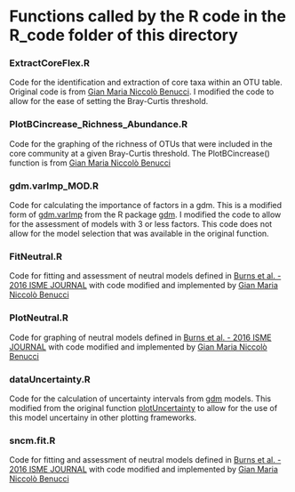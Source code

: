 # Functions called by the R code in the R_code folder of this directory

### ExtractCoreFlex.R                    
Code for the identification and extraction of core taxa within an OTU table. Original code is from [Gian Maria Niccolò Benucci](https://github.com/Gian77/Scientific-Papers-R-Code/blob/master/VanWallendael_etal_2021_SwitchgrassLeafFungalMicrobiome/ExtractCore.R). I modified the code to allow for the ease of setting the Bray-Curtis threshold. 

### PlotBCincrease_Richness_Abundance.R                             
Code for the graphing of the richness of OTUs that were included in the core community at a given Bray-Curtis threshold. The PlotBCincrease() function is from [Gian Maria Niccolò Benucci](https://github.com/Gian77/Scientific-Papers-R-Code/blob/master/VanWallendael_etal_2021_SwitchgrassLeafFungalMicrobiome/ExtractCore.R)


### gdm.varImp_MOD.R
Code for calculating the importance of factors in a gdm. This is a modified form of [gdm.varImp](https://www.rdocumentation.org/packages/gdm/versions/1.5.0-3/topics/gdm.varImp) from the R package [gdm](https://www.rdocumentation.org/packages/gdm/versions/1.5.0-3). I modified the code to allow for the assessment of models with 3 or less factors. This code does not allow for the model selection that was available in the original function.

### FitNeutral.R    
Code for fitting and assessment of neutral models defined in [Burns et al. - 2016 ISME JOURNAL](https://www.nature.com/articles/ismej2015142) with code modified and implemented by [Gian Maria Niccolò Benucci](https://github.com/Gian77/Scientific-Papers-R-Code/blob/master/VanWallendael_etal_2021_SwitchgrassLeafFungalMicrobiome/ExtractCore.R)

### PlotNeutral.R                        
Code for graphing of neutral models defined in [Burns et al. - 2016 ISME JOURNAL](https://www.nature.com/articles/ismej2015142) with code modified and implemented by [Gian Maria Niccolò Benucci](https://github.com/Gian77/Scientific-Papers-R-Code/blob/master/VanWallendael_etal_2021_SwitchgrassLeafFungalMicrobiome/ExtractCore.R)

### dataUncertainty.R 
Code for the calculation of uncertainty intervals from [gdm](https://www.rdocumentation.org/packages/gdm/versions/1.5.0-3) models. This modified from the original function [plotUncertainty](https://rdrr.io/cran/gdm/man/plotUncertainty.html) to allow for the use of this model uncertainy in other plotting frameworks.

### sncm.fit.R
Code for fitting and assessment of neutral models defined in [Burns et al. - 2016 ISME JOURNAL](https://www.nature.com/articles/ismej2015142) with code modified and implemented by [Gian Maria Niccolò Benucci](https://github.com/Gian77/Scientific-Papers-R-Code/blob/master/VanWallendael_etal_2021_SwitchgrassLeafFungalMicrobiome/ExtractCore.R)
